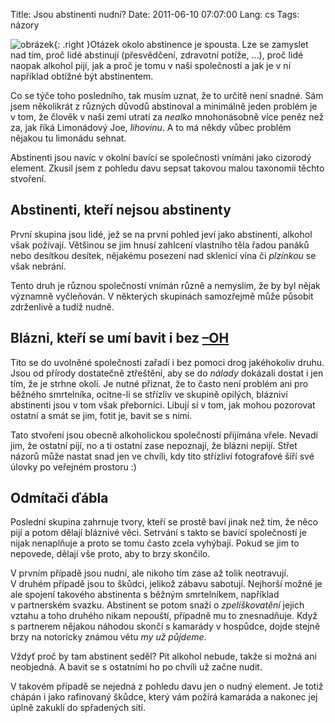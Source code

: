 Title: Jsou abstinenti nudní?
Date: 2011-06-10 07:07:00
Lang: cs
Tags: názory

![obrázek]({static}/images/143.jpg){: .right }Otázek okolo abstinence je spousta. Lze se zamyslet nad tím, proč lidé abstinují (přesvědčení, zdravotní potíže, …), proč lidé naopak alkohol pijí, jak a proč je tomu v naší společnosti a jak je v ní například obtížné být abstinentem.

Co se týče toho posledního, tak musím uznat, že to určitě není snadné. Sám jsem několikrát z různých důvodů abstinoval a minimálně jeden problém je v tom, že člověk v naší zemi utratí za *nealko* mnohonásobně více peněz než za, jak říká Limonádový Joe, *lihovinu*. A to má někdy vůbec problém nějakou tu limonádu
sehnat.

Abstinenti jsou navíc v okolní bavící se společnosti vnímáni jako cizorodý element. Zkusil jsem z pohledu davu sepsat takovou malou taxonomii těchto stvoření.

## Abstinenti, kteří nejsou abstinenty

První skupina jsou lidé, jež se na první pohled jeví jako abstinenti, alkohol však požívají. Většinou se jim hnusí zahlcení vlastního těla řadou panáků nebo desítkou desítek, nějakému posezení nad sklenicí vína či *plzínkou* se však nebrání.

Tento druh je různou společností vnímán různě a nemyslím, že by byl nějak významně vyčleňován. V některých skupinách samozřejmě může působit zdrženlivě a tudíž nudně.

## Blázni, kteří se umí bavit i bez [–OH](http://cs.wikipedia.org/wiki/Alkoholy)

Tito se do uvolněné společnosti zařadí i bez pomoci drog jakéhokoliv druhu. Jsou od přírody dostatečně ztřeštění, aby se do *nálady* dokázali dostat i jen tím, že je strhne okolí. Je nutné přiznat, že to často není problém ani pro běžného smrtelníka, ocitne-li se střízliv ve skupině opilých, blázniví abstinenti jsou v tom však přeborníci. Libují si v tom, jak mohou pozorovat ostatní a smát se jim, fotit je, bavit se s nimi.

Tato stvoření jsou obecně alkoholickou společností přijímána vřele. Nevadí jim, že ostatní pijí, no a ti ostatní zase nepoznají, že blázni nepijí. Střet názorů může nastat snad jen ve chvíli, kdy tito střízliví fotografové šíří své úlovky po veřejném prostoru :)

## Odmítači ďábla

Poslední skupina zahrnuje tvory, kteří se prostě baví jinak než tím, že něco pijí a potom dělají bláznivé věci. Setrvání s takto se bavící společností je nijak nenaplňuje a proto se tomu často zcela vyhýbají. Pokud se jim to nepovede, dělají vše proto, aby to brzy skončilo.

V prvním případě jsou nudní, ale nikoho tím zase až tolik neotravují. V druhém případě jsou to škůdci, jelikož zábavu sabotují. Nejhorší možné je ale spojení takového abstinenta s běžným smrtelníkem, například v partnerském svazku. Abstinent se potom snaží o *zpelíškovatění* jejich vztahu a toho druhého nikam nepouští, případně mu to znesnadňuje. Když s partnerem nějakou náhodou skončí s kamarády v hospůdce, dojde stejně brzy na notoricky známou větu *my už půjdeme*.

Vždyť proč by tam abstinent seděl? Pít alkohol nebude, takže si možná ani neobjedná. A bavit se s ostatními ho po chvíli už začne nudit.

V takovém případě se nejedná z pohledu davu jen o nudný element. Je totiž chápán i jako rafinovaný škůdce, který vám požírá kamaráda a nakonec jej úplně zakuklí do spřadených sítí.
